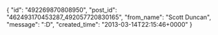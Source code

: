  {
   "id": "492269870808950",
   "post_id": "462493170453287_492057720830165",
   "from_name": "Scott Duncan",
   "message": ":D",
   "created_time": "2013-03-14T22:15:46+0000"
 }
